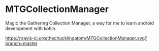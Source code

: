 # MTGCollectionManager
Magic the Gathering Collection Manager, a way for me to learn android development with kotlin. 

https://travis-ci.org/thechucklingatom/MTGCollectionManager.svg?branch=master
